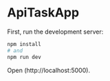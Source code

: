 # ApiTaskApp

First, run the development server:

```bash
npm install
# and
npm run dev
```

Open (http://localhost:5000).